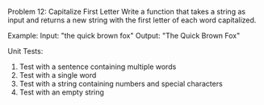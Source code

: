 Problem 12: Capitalize First Letter
Write a function that takes a string as input and returns a new string with the first letter of each word capitalized.

Example:
Input: "the quick brown fox"
Output: "The Quick Brown Fox"

Unit Tests:

1. Test with a sentence containing multiple words
2. Test with a single word
3. Test with a string containing numbers and special characters
4. Test with an empty string
